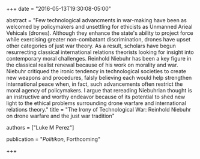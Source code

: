+++
date = "2016-05-13T19:30:08-05:00"

abstract = "Few technological advancments in war-making have been as welcomed by policymakers and unsettling for ethicists as Unmanned Arieal Vehicals (drones). Although they enhance the state's ability to project force while exercising greater non-combatant discrimination, drones have upset other categories of just war theory. As a result, scholars have begun resurrecting classical international relations theorists looking for insight into contemporary moral challenges. Reinhold Niebuhr has been a key figure in the classical realist renewal because of his work on morality and war. Niebuhr critiqued the ironic tendency in technological societies to create new weapons and procedures, falsly believing each would help strengthen international peace when, in fact, such advancements often restrict the moral agency of policymakers. I argue that rereading Niebuhrian thought is an instructive and worthy endeavor because of its potential to shed new light to the ethical problems surrounding drone warfare and international relations theory."
title = "The Irony of Technological War: Reinhold Niebuhr on drone warfare and the just war tradition"

authors = ["Luke M Perez"]

publication = "*Politikon*, Forthcoming"

+++

